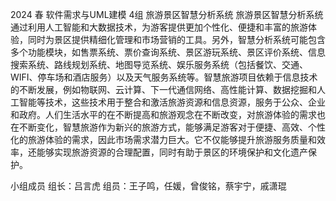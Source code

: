 2024 春 软件需求与UML建模 4组
旅游景区智慧分析系统
旅游景区智慧分析系统通过利用人工智能和大数据技术，为游客提供更加个性化、便捷和丰富的旅游体验，同时为景区提供精细化管理和市场营销的工具。另外，智慧分析系统可能包含多个功能模块，如售票系统、票价查询系统、景区游玩系统、景区评价系统、信息搜索系统、路线规划系统、地图导览系统、娱乐服务系统（包括餐饮、交通、WIFI、停车场和酒店服务）以及天气服务系统等。智慧旅游项目依赖于信息技术的不断发展，例如物联网、云计算、下一代通信网络、高性能计算、数据挖掘和人工智能等技术，这些技术用于整合和激活旅游资源和信息资源，服务于公众、企业和政府。人们生活水平的在不断提高和旅游观念在不断改变，对旅游体验的需求也在不断变化，智慧旅游作为新兴的旅游方式，能够满足游客对于便捷、高效、个性化的旅游体验的需求，因此市场需求潜力巨大。它不仅能够提升旅游服务质量和效率，还能够实现旅游资源的合理配置，同时有助于景区的环境保护和文化遗产保护。

小组成员
组长：吕言虎
组员：王子鸣，任媛，曾俊铭，蔡宇宁，戚潇琨
